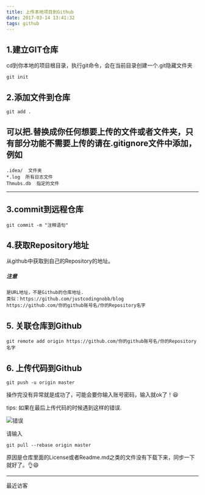```yaml
---
title: 上传本地项目到Github
date: 2017-03-14 13:41:32
tags: github
---
```


## 1.建立GIT仓库
 cd到你本地的项目根目录，执行git命令，会在当前目录创建一个.git隐藏文件夹
 
  `git init`
 
## 2.添加文件到仓库
  `git add .`
  
  可以把.替换成你任何想要上传的文件或者文件夹，只有部分功能不需要上传的请在.gitignore文件中添加，例如
  ---
  ``` 
  .idea/  文件夹
  *.log  所有日志文件
  Thmubs.db  指定的文件
  ```
  ---
  
## 3.commit到远程仓库  

 `git commit -m "注释语句"`
   
<!-- more -->
    
## 4.获取Repository地址
 从github中获取到自己的Repository的地址。
 
##### 注意 
 ```
 是URL地址，不是Github的仓库地址.
 类似：https://github.com/justcodingnobb/blog
 https://github.com/你的github账号名/你的Repository名字
 ```
 
## 5. 关联仓库到Github
 `git remote add origin https://github.com/你的github账号名/你的Repository名字` 
## 6. 上传代码到Github
 `git push -u origin master` 
 
 操作完没有异常就是成功了，可能会要你输入账号密码，输入就ok了！😆
 
 tips:
 如果在最后上传代码的时候遇到这样的错误.
 
 ![错误](/img/error.png) 
 
 请输入
 
 `git pull --rebase origin master`
 
 原因是仓库里面的License或者Readme.md之类的文件没有下载下来，同步一下就好了。👌😄

---

最近访客

<div class="ds-recent-visitors" data-num-items="39" data-avatar-size="40" id="ds-recent-visitors"></div><br/>